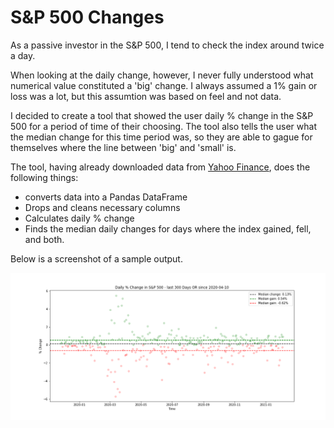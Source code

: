 # S&P 500 Changes

As a passive investor in the S&P 500, I tend to check the index around twice a day. 

When looking at the daily change, however, I never fully understood what numerical value constituted a 'big' change. I always assumed a 1% gain or loss was a lot, but this assumtion was based on feel and not data. 

I decided to create a tool that showed the user daily % change in the S&P 500 for a period of time of their choosing. The tool also tells the user what the median change for this time period was, so they are able to gague for themselves where the line between 'big' and 'small' is.

The tool, having already downloaded data from [Yahoo Finance](https://finance.yahoo.com/quote/%5EGSPC/history?period1=-1325635200&period2=1612483200&interval=1d&filter=history&frequency=1d&includeAdjustedClose=true), does the following things:

* converts data into a Pandas DataFrame
* Drops and cleans necessary columns
* Calculates daily % change
* Finds the median daily changes for days where the index gained, fell, and both. 

Below is a screenshot of a sample output. 

![screenshot](images/sample.png)